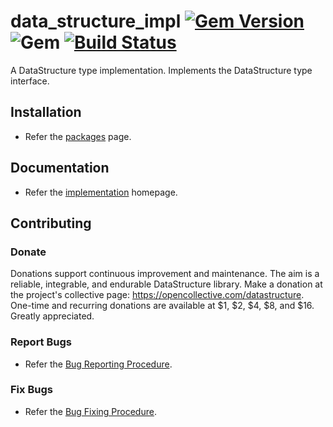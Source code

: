 # data_structure_impl [![Gem Version](https://badge.fury.io/rb/data_structure_impl.svg)](https://badge.fury.io/rb/data_structure_impl) ![Gem](https://img.shields.io/gem/dt/data_structure_impl) [![Build Status](https://travis-ci.com/Diligent-Software-LLC/data_structure_impl.svg?branch=master)](https://travis-ci.com/Diligent-Software-LLC/data_structure_impl)

A DataStructure type implementation. Implements the DataStructure type interface.

## Installation

- Refer the 
[packages](https://docs.diligentsoftware.org/datastructure-1/packages) page.

## Documentation

- Refer the [implementation](https://docs.diligentsoftware.org/datastructure-1/implementation) 
homepage.

## Contributing

### Donate

Donations support continuous improvement and maintenance. The aim is a reliable,
integrable, and endurable DataStructure library. Make a donation at the 
project's collective page: https://opencollective.com/datastructure. 
One-time and recurring donations are available at $1, $2, $4, $8, and $16. 
Greatly appreciated.

### Report Bugs

- Refer the [Bug Reporting Procedure](https://github.com/Diligent-Software-LLC/data_structure_impl/issues/1).

### Fix Bugs

- Refer the [Bug Fixing Procedure](https://github.com/Diligent-Software-LLC/data_structure_impl/issues/2).
